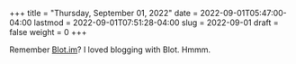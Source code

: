+++
title = "Thursday, September 01, 2022"
date = 2022-09-01T05:47:00-04:00
lastmod = 2022-09-01T07:51:28-04:00
slug = 2022-09-01
draft = false
weight = 0
+++

Remember [Blot.im](https://blot.im)? I loved blogging with Blot. Hmmm.

[//]: # "Exported with love from a post written in Org mode"
[//]: # "- https://github.com/kaushalmodi/ox-hugo"
